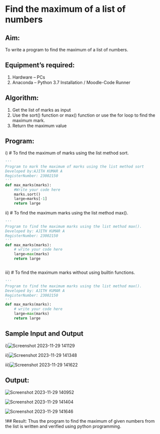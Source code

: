 # Find the maximum of a list of numbers
## Aim:
To write a program to find the maximum of a list of numbers.
## Equipment’s required:
1.	Hardware – PCs
2.	Anaconda – Python 3.7 Installation / Moodle-Code Runner
## Algorithm:
1.	Get the list of marks as input
2.	Use the sort() function or max() function or use the for loop to find the maximum mark.
3.	Return the maximum value
## Program:

i)	# To find the maximum of marks using the list method sort.
```Python
''' 
Program to mark the maximum of marks using the list method sort
Developed by:AJITH KUMAR A 
RegisterNumber: 23002150
'''
def max_marks(marks):
    #Write your code here
    marks.sort()
    large=marks[-1]
    return large


```

ii)	# To find the maximum marks using the list method max().
```Python 
''' 
Program to find the maximum marks using the list method max().
Developed by: AJITH KUMAR A
RegisterNumber: 23002150
'''
def max_marks(marks):
    # write your code here
    large=max(marks)
    return large



```

iii) # To find the maximum marks without using builtin functions.
```Python
''' 
Program to find the maximum marks using the list method max().
Developed by: AJITH KUMAR A
RegisterNumber: 23002150
'''
def max_marks(marks):
    # write your code here
    large=max(marks)
    return large


```
## Sample Input and Output
i)![Screenshot 2023-11-29 141129](https://github.com/Ajith1413/FindMaximum/assets/139842524/fc7bcc96-24fc-4f52-9355-99d81880b1d7)

ii)![Screenshot 2023-11-29 141348](https://github.com/Ajith1413/FindMaximum/assets/139842524/b158d3b4-6fe8-432a-8cd6-feb2c589908a)


iii)![Screenshot 2023-11-29 141622](https://github.com/Ajith1413/FindMaximum/assets/139842524/5c601ffe-3fb9-4965-9dde-6a2deddf608f)


## Output:
![Screenshot 2023-11-29 140952](https://github.com/Ajith1413/FindMaximum/assets/139842524/ffa72f50-4769-40ea-94b5-b16add15cecb)

![Screenshot 2023-11-29 141404](https://github.com/Ajith1413/FindMaximum/assets/139842524/6949c1df-7aeb-4643-a7e9-ed454e13b5b1)

![Screenshot 2023-11-29 141646](https://github.com/Ajith1413/FindMaximum/assets/139842524/7856675e-6809-4e75-887a-d416325fbfc8)


!## Result:
Thus the program to find the maximum of given numbers from the list is written and verified using python programming.
